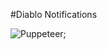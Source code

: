 #Diablo Notifications

![Puppeteer](https://img.shields.io/static/v1?label=<Puppeteer>&message=<MESSAGE>&color=<orange>);